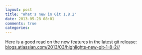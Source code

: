```yaml
---
layout: post
title: "What's new in Git 1.8.2"
date: 2013-05-28 08:01
comments: true
categories: 
---
```


Here is a good read on the new features in the latest git release: <a href="http://blogs.atlassian.com/2013/03/highlights-new-git-1-8-2/" target="_blank">blogs.atlassian.com/2013/03/highlights-new-git-1-8-2//</a>